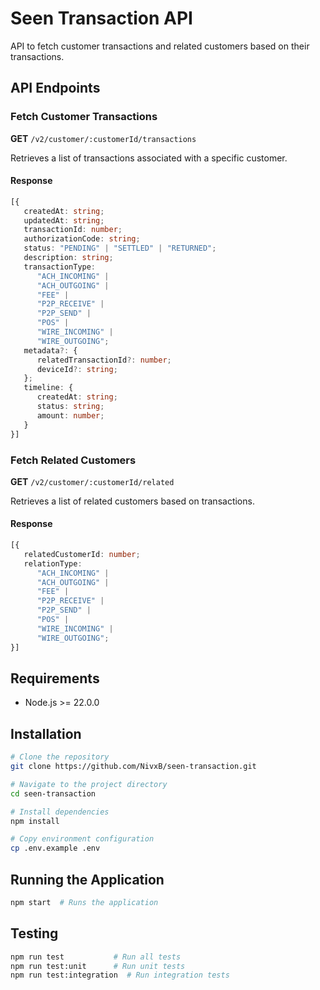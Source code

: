 # Seen Transaction API

API to fetch customer transactions and related customers based on their transactions.

## API Endpoints

### Fetch Customer Transactions

**GET** `/v2/customer/:customerId/transactions`

Retrieves a list of transactions associated with a specific customer.

#### Response

```ts
[{
   createdAt: string;
   updatedAt: string;
   transactionId: number;
   authorizationCode: string;
   status: "PENDING" | "SETTLED" | "RETURNED";
   description: string;
   transactionType:
      "ACH_INCOMING" |
      "ACH_OUTGOING" |
      "FEE" |
      "P2P_RECEIVE" |
      "P2P_SEND" |
      "POS" |
      "WIRE_INCOMING" |
      "WIRE_OUTGOING";
   metadata?: {
      relatedTransactionId?: number;
      deviceId?: string;
   };
   timeline: {
      createdAt: string;
      status: string;
      amount: number;
   }
}]
```

### Fetch Related Customers

**GET** `/v2/customer/:customerId/related`

Retrieves a list of related customers based on transactions.

#### Response

```ts
[{
   relatedCustomerId: number;
   relationType:
      "ACH_INCOMING" |
      "ACH_OUTGOING" |
      "FEE" |
      "P2P_RECEIVE" |
      "P2P_SEND" |
      "POS" |
      "WIRE_INCOMING" |
      "WIRE_OUTGOING";
}]
```

## Requirements

- Node.js >= 22.0.0

## Installation

```sh
# Clone the repository
git clone https://github.com/NivxB/seen-transaction.git

# Navigate to the project directory
cd seen-transaction

# Install dependencies
npm install

# Copy environment configuration
cp .env.example .env
```

## Running the Application

```sh
npm start  # Runs the application
```

## Testing

```sh
npm run test           # Run all tests
npm run test:unit      # Run unit tests
npm run test:integration  # Run integration tests
```

